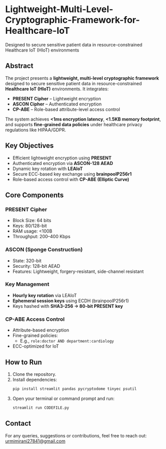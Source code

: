 # Lightweight-Multi-Level-Cryptographic-Framework-for-Healthcare-IoT
Designed to secure sensitive patient data in resource-constrained Healthcare IoT (HIoT) environments

## Abstract

The project presents a **lightweight, multi-level cryptographic framework** designed to secure sensitive patient data in resource-constrained **Healthcare IoT (HIoT)** environments. It integrates:

- **PRESENT Cipher** – Lightweight encryption
- **ASCON Cipher** – Authenticated encryption
- **CP-ABE** – Role-based attribute-level access control

The system achieves **<1ms encryption latency**, **<1.5KB memory footprint**, and supports **fine-grained data policies** under healthcare privacy regulations like HIPAA/GDPR.

## Key Objectives

- Efficient lightweight encryption using **PRESENT**
- Authenticated encryption via **ASCON-128 AEAD**
- Dynamic key rotation with **LEAIoT**
- Secure ECC-based key exchange using **brainpoolP256r1**
- Role-based access control with **CP-ABE (Elliptic Curve)**

## Core Components

### PRESENT Cipher
- Block Size: 64 bits
- Keys: 80/128-bit
- RAM usage: <100B
- Throughput: 200–400 Kbps

### ASCON (Sponge Construction)
- State: 320-bit
- Security: 128-bit AEAD
- Features: Lightweight, forgery-resistant, side-channel resistant

### Key Management
- **Hourly key rotation** via LEAIoT
- **Ephemeral session keys** using ECDH (brainpoolP256r1)
- Keys hashed with **SHA3-256 → 80-bit PRESENT key**

### CP-ABE Access Control
- Attribute-based encryption
- Fine-grained policies:
  - E.g., `role:doctor AND department:cardiology`
- ECC-optimized for IoT


## How to Run

1. Clone the repository.
2. Install dependencies:
   ```bash
   pip install streamlit pandas pycryptodome tinyec psutil
4. Open your terminal or command prompt and run:
   ```bash
   streamlit run CODEFILE.py


## Contact

For any queries, suggestions or contributions, feel free to reach out: urmimirani27841@gmail.com
